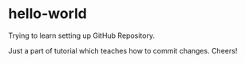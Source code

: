 # hello-world
Trying to learn setting up GitHub Repository.

Just a part of tutorial which teaches how to commit changes.
Cheers!
